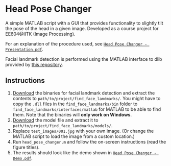 # Head Pose Changer
A simple MATLAB script with a GUI that provides functionality to slightly tilt the pose of the head in a given image. Developed as a course project for EE604@IITK (Image Processing).

For an explanation of the procedure used, see [`Head Pose Changer - Presentation.pdf`](https://github.com/aalapshah12297/head_pose_changer/blob/master/Head%20Pose%20Changer%20-%20Presentation.pdf).

Facial landmark detection is performed using the MATLAB interface to dlib provided by [this repository](https://github.com/YuvalNirkin/find_face_landmarks/releases).

## Instructions
1. [Download](https://github.com/YuvalNirkin/find_face_landmarks/releases/download/1.2/find_face_landmarks-1.2-x64-vc14-release.zip) the binaries for facial landmark detection and extract the contents to `path/to/project/find_face_landmarks/`. You might have to copy the `.dll` files in the `find_face_landmarks/bin` folder to `find_face_landmarks/interfaces/matlab` for MATLAB to be able to find them. Note that the binaries will **only work on Windows**.
2. [Download](http://dlib.net/files/shape_predictor_68_face_landmarks.dat.bz2) the model file and extract it to `path/to/project/find_face_landmarks/models/`.
3. Replace `test_images/001.jpg` with your own image. (Or change the MATLAB script to load the image from a custom location.)
4. Run `head_pose_changer.m` and follow the on-screen instructions (read the figure titles).
5. The results should look like the demo shown in [`Head Pose Changer - Demo.pdf`](https://github.com/aalapshah12297/head_pose_changer/blob/master/Head%20Pose%20Changer%20-%20Demo.pdf).

